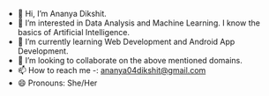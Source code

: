- 👋 Hi, I’m Ananya Dikshit.
- 👀 I’m interested in Data Analysis and Machine Learning. I know the basics of Artificial Intelligence. 
- 🌱 I’m currently learning Web Development and Android App Development.
- 💞️ I’m looking to collaborate on the above mentioned domains.
- 📫 How to reach me -: ananya04dikshit@gmail.com
- 😄 Pronouns: She/Her

